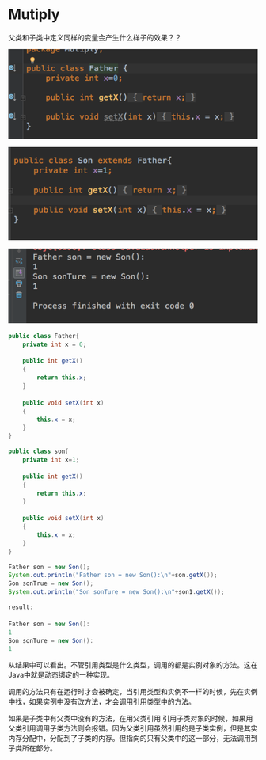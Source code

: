 # Mutiply

父类和子类中定义同样的变量会产生什么样子的效果？？

![image-20181115153508307](img/image-20181115153508307.png)

![image-20181115153458473](img/image-20181115153458473.png)

![image-20181115153438572](img/image-20181115153438572.png)

```Java
public class Father{
    private int x = 0;
    
    public int getX()
    {
        return this.x;
    }
    
    public void setX(int x)
    {
        this.x = x;
    }
}
```

```java
public class son{
    private int x=1;
    
    public int getX()
    {
        return this.x;
    }
    
    public void setX(int x)
    {
        this.x = x;
    }
}
```

```java
Father son = new Son();
System.out.println("Father son = new Son():\n"+son.getX());
Son sonTrue = new Son();
System.out.println("Son sonTure = new Son():\n"+son1.getX());
```

```java
result:

Father son = new Son():
1
Son sonTure = new Son():
1
```

从结果中可以看出。不管引用类型是什么类型，调用的都是实例对象的方法。这在Java中就是动态绑定的一种实现。

调用的方法只有在运行时才会被确定，当引用类型和实例不一样的时候，先在实例中找，如果实例中没有改方法，才会调用引用类型中的方法。

如果是子类中有父类中没有的方法，在用父类引用  引用子类对象的时候，如果用父类引用调用子类方法则会报错。因为父类引用虽然引用的是子类实例，但是其实内存分配中，分配到了子类的内存。但指向的只有父类中的这一部分，无法调用到子类所在部分。